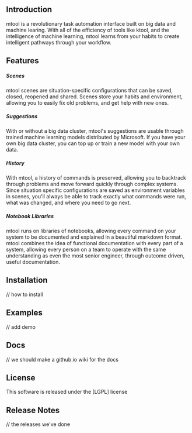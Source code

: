 ## Introduction

mtool is a revolutionary task automation interface built on big data and machine learing. With all of the efficiency of tools like ktool, and the intelligence of machine learning, mtool learns from your habits to create intelligent pathways through your workflow.

## Features
##### Scenes
mtool scenes are situation-specific configurations that can be saved, closed, reopened and shared. Scenes store your habits and environment, allowing you to easily fix old problems, and get help with new ones.

##### Suggestions
With or without a big data cluster, mtool's suggestions are usable through trained machine learning models distributed by Microsoft. If you have your own big data cluster, you can top up or train a new model with your own data.

##### History
With mtool, a history of commands is preserved, allowing you to backtrack through problems and move forward quickly through complex systems. Since situation specific configurations are saved as environment variables in scenes, you'll always be able to track exactly what commands were run, what was changed, and where you need to go next.

##### Notebook Libraries
mtool runs on libraries of notebooks, allowing every command on your system to be documented and explained in a beautiful markdown format. mtool combines the idea of functional documentation with every part of a system, allowing every person on a team to operate with the same understanding as even the most senior engineer, through outcome driven, useful documentation.

## Installation
// how to install

## Examples
// add demo


## Docs
// we should make a github.io wiki for the docs


## License
This software is released under the [LGPL] license

## Release Notes
// the releases we've done
